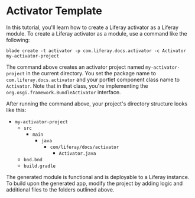 # Activator Template [](id=using-the-activator-template)

In this tutorial, you'll learn how to create a Liferay activator as a Liferay
module. To create a Liferay activator as a module, use a command like the
following:

    blade create -t activator -p com.liferay.docs.activator -c Activator my-activator-project

The command above creates an activator project named `my-activator-project` in
the current directory. You set the package name to `com.liferay.docs.activator`
and your portlet component class name to `Activator`. Note that in that class,
you're implementing the `org.osgi.framework.BundleActivator` interface.

After running the command above, your project's directory structure looks like
this:

- `my-activator-project`
    - `src`
        - `main`
            - `java`
                - `com/liferay/docs/activator`
                    - `Activator.java`
    - `bnd.bnd`
    - `build.gradle`

The generated module is functional and is deployable to a Liferay instance. To
build upon the generated app, modify the project by adding logic and additional
files to the folders outlined above.
